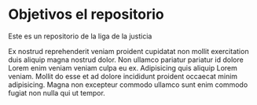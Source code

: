 # Objetivos el repositorio

Este es un repositorio de la liga de la justicia



Ex nostrud reprehenderit veniam proident cupidatat non mollit exercitation duis aliquip magna nostrud dolor. Non ullamco pariatur pariatur id dolore Lorem enim veniam veniam culpa eu ex. Adipisicing quis aliquip Lorem veniam. Mollit do esse et ad dolore incididunt proident occaecat minim adipisicing. Magna non excepteur commodo ullamco sunt enim commodo fugiat non nulla qui ut tempor.

